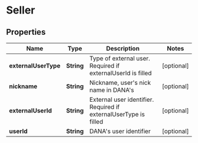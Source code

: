 

# Seller


## Properties

| Name | Type | Description | Notes |
|------------ | ------------- | ------------- | -------------|
|**externalUserType** | **String** | Type of external user. Required if externalUserId is filled |  [optional] |
|**nickname** | **String** | Nickname, user's nick name in DANA's |  [optional] |
|**externalUserId** | **String** | External user identifier. Required if externalUserType is filled |  [optional] |
|**userId** | **String** | DANA's user identifier |  [optional] |



